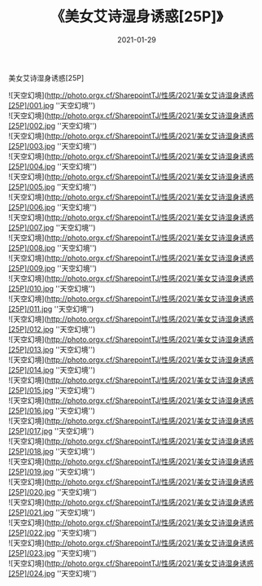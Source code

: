 ﻿---
layout: post
title:  《美女艾诗湿身诱惑[25P]》
date:   2021-01-29
img: http://photo.orgx.cf/SharepointTJ/性感/2021/美女艾诗湿身诱惑[25P]/000.jpg
categories: [美女, 性感, 泳衣]
---

美女艾诗湿身诱惑[25P]



![天空幻境](http://photo.orgx.cf/SharepointTJ/性感/2021/美女艾诗湿身诱惑[25P]/001.jpg ''天空幻境'') <br>
![天空幻境](http://photo.orgx.cf/SharepointTJ/性感/2021/美女艾诗湿身诱惑[25P]/002.jpg ''天空幻境'') <br>
![天空幻境](http://photo.orgx.cf/SharepointTJ/性感/2021/美女艾诗湿身诱惑[25P]/003.jpg ''天空幻境'') <br>
![天空幻境](http://photo.orgx.cf/SharepointTJ/性感/2021/美女艾诗湿身诱惑[25P]/004.jpg ''天空幻境'') <br>
![天空幻境](http://photo.orgx.cf/SharepointTJ/性感/2021/美女艾诗湿身诱惑[25P]/005.jpg ''天空幻境'') <br>
![天空幻境](http://photo.orgx.cf/SharepointTJ/性感/2021/美女艾诗湿身诱惑[25P]/006.jpg ''天空幻境'') <br>
![天空幻境](http://photo.orgx.cf/SharepointTJ/性感/2021/美女艾诗湿身诱惑[25P]/007.jpg ''天空幻境'') <br>
![天空幻境](http://photo.orgx.cf/SharepointTJ/性感/2021/美女艾诗湿身诱惑[25P]/008.jpg ''天空幻境'') <br>
![天空幻境](http://photo.orgx.cf/SharepointTJ/性感/2021/美女艾诗湿身诱惑[25P]/009.jpg ''天空幻境'') <br>
![天空幻境](http://photo.orgx.cf/SharepointTJ/性感/2021/美女艾诗湿身诱惑[25P]/010.jpg ''天空幻境'') <br>
![天空幻境](http://photo.orgx.cf/SharepointTJ/性感/2021/美女艾诗湿身诱惑[25P]/011.jpg ''天空幻境'') <br>
![天空幻境](http://photo.orgx.cf/SharepointTJ/性感/2021/美女艾诗湿身诱惑[25P]/012.jpg ''天空幻境'') <br>
![天空幻境](http://photo.orgx.cf/SharepointTJ/性感/2021/美女艾诗湿身诱惑[25P]/013.jpg ''天空幻境'') <br>
![天空幻境](http://photo.orgx.cf/SharepointTJ/性感/2021/美女艾诗湿身诱惑[25P]/014.jpg ''天空幻境'') <br>
![天空幻境](http://photo.orgx.cf/SharepointTJ/性感/2021/美女艾诗湿身诱惑[25P]/015.jpg ''天空幻境'') <br>
![天空幻境](http://photo.orgx.cf/SharepointTJ/性感/2021/美女艾诗湿身诱惑[25P]/016.jpg ''天空幻境'') <br>
![天空幻境](http://photo.orgx.cf/SharepointTJ/性感/2021/美女艾诗湿身诱惑[25P]/017.jpg ''天空幻境'') <br>
![天空幻境](http://photo.orgx.cf/SharepointTJ/性感/2021/美女艾诗湿身诱惑[25P]/018.jpg ''天空幻境'') <br>
![天空幻境](http://photo.orgx.cf/SharepointTJ/性感/2021/美女艾诗湿身诱惑[25P]/019.jpg ''天空幻境'') <br>
![天空幻境](http://photo.orgx.cf/SharepointTJ/性感/2021/美女艾诗湿身诱惑[25P]/020.jpg ''天空幻境'') <br>
![天空幻境](http://photo.orgx.cf/SharepointTJ/性感/2021/美女艾诗湿身诱惑[25P]/021.jpg ''天空幻境'') <br>
![天空幻境](http://photo.orgx.cf/SharepointTJ/性感/2021/美女艾诗湿身诱惑[25P]/022.jpg ''天空幻境'') <br>
![天空幻境](http://photo.orgx.cf/SharepointTJ/性感/2021/美女艾诗湿身诱惑[25P]/023.jpg ''天空幻境'') <br>
![天空幻境](http://photo.orgx.cf/SharepointTJ/性感/2021/美女艾诗湿身诱惑[25P]/024.jpg ''天空幻境'') <br>